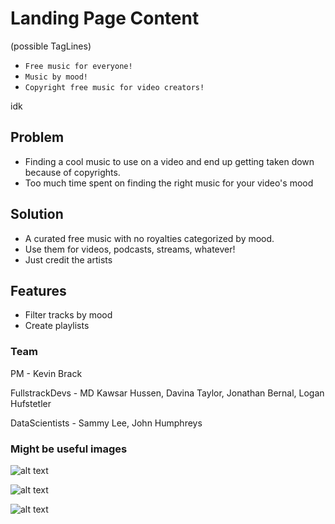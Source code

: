 # Landing Page Content
(possible TagLines)
-	`Free music for everyone!`
-	`Music by mood!`
-	`Copyright free music for video creators!`

idk

## Problem 
-	Finding a cool music to use on a video and end up getting taken down because of copyrights.
-	Too much time spent on finding the right music for your video's mood

## Solution
-	A curated free music with no royalties categorized by mood.
-	Use them for videos, podcasts, streams, whatever!
-	Just credit the artists

## Features
-	Filter tracks by mood
-	Create playlists

### Team
PM - Kevin Brack

FullstrackDevs - MD Kawsar Hussen, Davina Taylor, Jonathan Bernal, Logan Hufstetler

DataScientists - Sammy Lee, John Humphreys

### Might be useful images

![alt text](https://images.unsplash.com/photo-1516223725307-6f76b9ec8742?ixlib=rb-1.2.1&ixid=eyJhcHBfaWQiOjEyMDd9&auto=format&fit=crop&w=967&q=80 "video creator")

![alt text](https://images.unsplash.com/photo-1477160814815-7f4479b86c97?ixlib=rb-1.2.1&ixid=eyJhcHBfaWQiOjEyMDd9&auto=format&fit=crop&w=1050&q=80 "go pro")

![alt text](https://images.unsplash.com/photo-1537884444401-d79ef2b2990d?ixlib=rb-1.2.1&ixid=eyJhcHBfaWQiOjEyMDd9&auto=format&fit=crop&w=675&q=80 "Painting")